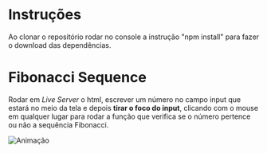 # Instruções

Ao clonar o repositório rodar no console a instrução "npm install" para fazer o download das dependências.

# Fibonacci Sequence

Rodar em _Live Server_ o html, escrever um número no campo input que estará no meio da tela e depois **tirar o foco do input**, clicando com o mouse em qualquer lugar para rodar a função que verifica se o número pertence ou não a sequência Fibonacci.

![Animação](https://user-images.githubusercontent.com/85464318/175826976-fcc2e2ac-7b11-4cc9-8a9d-03afeb7a9a1a.gif)
